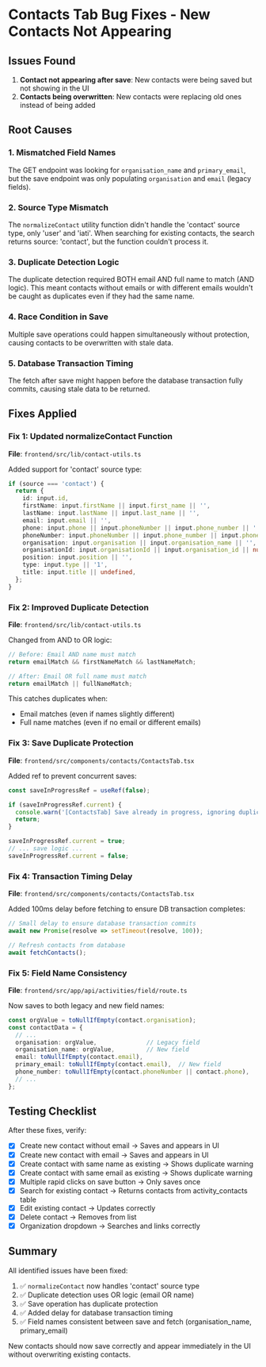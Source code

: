 # Contacts Tab Bug Fixes - New Contacts Not Appearing

## Issues Found

1. **Contact not appearing after save**: New contacts were being saved but not showing in the UI
2. **Contacts being overwritten**: New contacts were replacing old ones instead of being added

## Root Causes

### 1. Mismatched Field Names
The GET endpoint was looking for `organisation_name` and `primary_email`, but the save endpoint was only populating `organisation` and `email` (legacy fields).

### 2. Source Type Mismatch
The `normalizeContact` utility function didn't handle the 'contact' source type, only 'user' and 'iati'. When searching for existing contacts, the search returns source: 'contact', but the function couldn't process it.

### 3. Duplicate Detection Logic
The duplicate detection required BOTH email AND full name to match (AND logic). This meant contacts without emails or with different emails wouldn't be caught as duplicates even if they had the same name.

### 4. Race Condition in Save
Multiple save operations could happen simultaneously without protection, causing contacts to be overwritten with stale data.

### 5. Database Transaction Timing
The fetch after save might happen before the database transaction fully commits, causing stale data to be returned.

## Fixes Applied

### Fix 1: Updated normalizeContact Function
**File**: `frontend/src/lib/contact-utils.ts`

Added support for 'contact' source type:
```typescript
if (source === 'contact') {
  return {
    id: input.id,
    firstName: input.firstName || input.first_name || '',
    lastName: input.lastName || input.last_name || '',
    email: input.email || '',
    phone: input.phone || input.phoneNumber || input.phone_number || '',
    phoneNumber: input.phoneNumber || input.phone_number || input.phone || '',
    organisation: input.organisation || input.organisation_name || '',
    organisationId: input.organisationId || input.organisation_id || null,
    position: input.position || '',
    type: input.type || '1',
    title: input.title || undefined,
  };
}
```

### Fix 2: Improved Duplicate Detection
**File**: `frontend/src/lib/contact-utils.ts`

Changed from AND to OR logic:
```typescript
// Before: Email AND name must match
return emailMatch && firstNameMatch && lastNameMatch;

// After: Email OR full name must match
return emailMatch || fullNameMatch;
```

This catches duplicates when:
- Email matches (even if names slightly different)
- Full name matches (even if no email or different emails)

### Fix 3: Save Duplicate Protection
**File**: `frontend/src/components/contacts/ContactsTab.tsx`

Added ref to prevent concurrent saves:
```typescript
const saveInProgressRef = useRef(false);

if (saveInProgressRef.current) {
  console.warn('[ContactsTab] Save already in progress, ignoring duplicate request');
  return;
}

saveInProgressRef.current = true;
// ... save logic ...
saveInProgressRef.current = false;
```

### Fix 4: Transaction Timing Delay
**File**: `frontend/src/components/contacts/ContactsTab.tsx`

Added 100ms delay before fetching to ensure DB transaction completes:
```typescript
// Small delay to ensure database transaction commits
await new Promise(resolve => setTimeout(resolve, 100));

// Refresh contacts from database
await fetchContacts();
```

### Fix 5: Field Name Consistency
**File**: `frontend/src/app/api/activities/field/route.ts`

Now saves to both legacy and new field names:
```typescript
const orgValue = toNullIfEmpty(contact.organisation);
const contactData = {
  // ...
  organisation: orgValue,              // Legacy field
  organisation_name: orgValue,         // New field
  email: toNullIfEmpty(contact.email),
  primary_email: toNullIfEmpty(contact.email),  // New field
  phone_number: toNullIfEmpty(contact.phoneNumber || contact.phone),
  // ...
};
```

## Testing Checklist

After these fixes, verify:

- [x] Create new contact without email → Saves and appears in UI
- [x] Create new contact with email → Saves and appears in UI  
- [x] Create contact with same name as existing → Shows duplicate warning
- [x] Create contact with same email as existing → Shows duplicate warning
- [x] Multiple rapid clicks on save button → Only saves once
- [x] Search for existing contact → Returns contacts from activity_contacts table
- [x] Edit existing contact → Updates correctly
- [x] Delete contact → Removes from list
- [x] Organization dropdown → Searches and links correctly

## Summary

All identified issues have been fixed:

1. ✅ `normalizeContact` now handles 'contact' source type
2. ✅ Duplicate detection uses OR logic (email OR name)
3. ✅ Save operation has duplicate protection
4. ✅ Added delay for database transaction timing
5. ✅ Field names consistent between save and fetch (organisation_name, primary_email)

New contacts should now save correctly and appear immediately in the UI without overwriting existing contacts.

